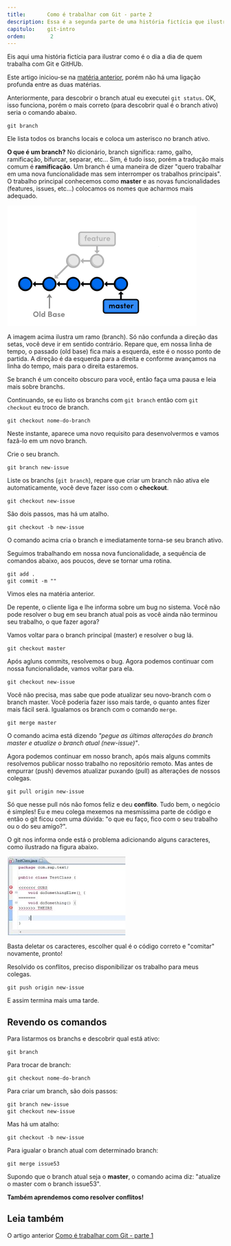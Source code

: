```yaml
---
title:       Como é trabalhar com Git - parte 2
description: Essa é a segunda parte de uma história fictícia que ilustra o dia dia de quem utiliza o GitHub como versionamento de código
capitulo:    git-intro
ordem:        2
---
```


Eis aqui uma história fictícia para ilustrar como é o dia a dia de quem trabalha com Git e GitHUb.

Este artigo iniciou-se na [matéria anterior](/git/como-e-trabalhar-com-git-1/), porém não há uma ligação profunda entre
as duas matérias.

Anteriormente, para descobrir o branch atual eu executei `git status`. OK, isso funciona, porém o mais correto
(para descobrir qual é o branch ativo) seria o comando abaixo.

    git branch

Ele lista todos os branchs locais e coloca um asterisco no branch ativo.


__O que é um branch?__ No dicionário, branch significa: ramo, galho, ramificação, bifurcar, separar, etc... Sim, é tudo
isso, porém a tradução mais comum é __ramificação__. Um branch é uma maneira de dizer "quero trabalhar em uma nova
funcionalidade mas sem interromper os trabalhos principais". O trabalho principal conhecemos como __master__ e as novas
funcionalidades (features, issues, etc...) colocamos os nomes que acharmos mais adequado.

![](branch01.png)

A imagem acima ilustra um ramo (branch). Só não confunda a direção das setas, você deve ir em sentido contrário. Repare
que, em nossa linha de tempo, o passado (old base) fica mais a esquerda, este é o nosso ponto de partida. A direção é
da esquerda para a direita e conforme avançamos na linha do tempo, mais para o direita estaremos.

Se branch é um conceito obscuro para você, então faça uma pausa e leia mais sobre branchs.

Continuando, se eu listo os branchs com `git branch` então com `git checkout` eu troco de branch.

    git checkout nome-do-branch

Neste instante, aparece uma novo requisito para desenvolvermos e vamos fazâ-lo em um novo branch.

Crie o seu branch.

    git branch new-issue

Liste os branchs (`git branch`), repare que criar um branch não ativa ele automaticamente, você deve fazer isso com o
__checkout__.

    git checkout new-issue

São dois passos, mas há um atalho.

    git checkout -b new-issue

O comando acima cria o branch e imediatamente torna-se seu branch ativo.

Seguimos trabalhando em nossa nova funcionalidade, a sequência de comandos abaixo, aos poucos, deve se tornar uma rotina.

    git add .
    git commit -m ""

Vimos eles na matéria anterior.

De repente, o cliente liga e lhe informa sobre um bug no sistema. Você não pode resolver o bug em seu branch atual
pois as você ainda não terminou seu trabalho, o que fazer agora?

Vamos voltar para o branch principal (master) e resolver o bug lá.

    git checkout master

Após agluns commits, resolvemos o bug. Agora podemos continuar com nossa funcionalidade, vamos voltar para ela.

    git checkout new-issue

Você não precisa, mas sabe que pode atualizar seu novo-branch com o branch master. Você poderia fazer isso mais tarde,
o quanto antes fizer mais fácil será. Igualamos os branch com o comando `merge`.

    git merge master

O comando acima está dizendo *"pegue as últimas alterações do branch master e atualize o branch atual (new-issue)"*.

Agora podemos continuar em nosso branch, após mais alguns commits resolvemos publicar nosso trabalho no repositório
remoto. Mas antes de empurrar (push) devemos atualizar puxando (pull) as alterações de nossos colegas.

    git pull origin new-issue

Só que nesse pull nós não fomos feliz e deu __conflito__. Tudo bem, o negócio é simples! Eu e meu colega mexemos na
mesmíssima parte de código e então o git ficou com uma dúvida: "o que eu faço, fico com o seu trabalho ou o do seu amigo?".

O git nos informa onde está o problema adicionando alguns caracteres, como ilustrado na figura abaixo.

![](conflitos.jpeg)

Basta deletar os caracteres, escolher qual é o código correto e "comitar" novamente, pronto!

Resolvido os conflitos, preciso disponibilizar os trabalho para meus colegas.

    git push origin new-issue

E assim termina mais uma tarde.



Revendo os comandos
---

Para listarmos os branchs e descobrir qual está ativo:

    git branch

Para trocar de branch:

    git checkout nome-do-branch

Para criar um branch, são dois passos:

    git branch new-issue
    git checkout new-issue

Mas há um atalho:

    git checkout -b new-issue

Para igualar o branch atual com determinado branch:

    git merge issue53

Supondo que o branch atual seja o __master__, o comando acima diz: "atualize o master com o branch issue53".

__Também aprendemos como resolver conflitos!__


Leia também
---

O artigo anterior [Como é trabalhar com Git - parte 1](/git/como-e-trabalhar-com-git-1/)